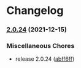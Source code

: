 # Changelog

### [2.0.24](https://www.github.com/mdn/data/compare/v2.0.23...v2.0.24) (2021-12-15)


### Miscellaneous Chores

* release 2.0.24 ([abff6ff](https://www.github.com/mdn/data/commit/abff6ff0fb88e834c65a2cc05f346b105a9b2e99))
